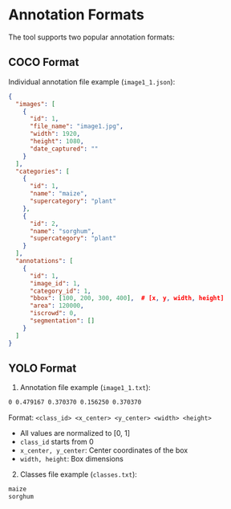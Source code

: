 
# **Annotation Formats**

The tool supports two popular annotation formats:

## COCO Format

Individual annotation file example (`image1_1.json`):
```json
{
  "images": [
    {
      "id": 1,
      "file_name": "image1.jpg",
      "width": 1920,
      "height": 1080,
      "date_captured": ""
    }
  ],
  "categories": [
    {
      "id": 1,
      "name": "maize",
      "supercategory": "plant"
    },
    {
      "id": 2,
      "name": "sorghum",
      "supercategory": "plant"
    }
  ],
  "annotations": [
    {
      "id": 1,
      "image_id": 1,
      "category_id": 1,
      "bbox": [100, 200, 300, 400],  # [x, y, width, height]
      "area": 120000,
      "iscrowd": 0,
      "segmentation": []
    }
  ]
}
```

## YOLO Format

1. Annotation file example (`image1_1.txt`):
```txt
0 0.479167 0.370370 0.156250 0.370370
```
Format: `<class_id> <x_center> <y_center> <width> <height>`
- All values are normalized to [0, 1]
- `class_id` starts from 0
- `x_center, y_center`: Center coordinates of the box
- `width, height`: Box dimensions

2. Classes file example (`classes.txt`):
```txt
maize
sorghum
```
